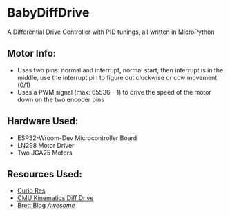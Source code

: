 # BabyDiffDrive
A Differential Drive Controller with PID tunings, all written in MicroPython

## Motor Info:
  - Uses two pins: normal and interrupt, normal start, then interrupt is in the
  middle, use the interrupt pin to figure out clockwise or ccw movement (0/1)
  - Uses a PWM signal (max: 65536 - 1) to drive the speed of the motor down on the
  two encoder pins

## Hardware Used:
  - ESP32-Wroom-Dev Microcontroller Board
  - LN298 Motor Driver
  - Two JGA25 Motors

## Resources Used:
  - [Curio Res](https://www.youtube.com/watch?v=dTGITLnYAY0)
  - [CMU Kinematics Diff Drive](https://www.cs.cmu.edu/~rasc/Download/AMRobots3.pdf)
  - [Brett Blog *Awesome*](http://brettbeauregard.com/blog/2011/04/improving-the-beginners-pid-sample-time/)

